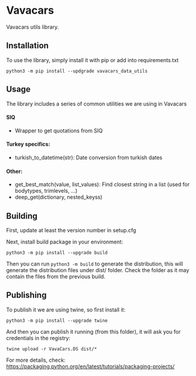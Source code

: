 # Vavacars

Vavacars utils library.


## Installation

To use the library, simply install it with pip or add into requirements.txt

```
python3 -m pip install --updgrade vavacars_data_utils
```

## Usage

The library includes a series of common utilities we are using in Vavacars

#### SIQ
- Wrapper to get quotations from SIQ


#### Turkey specifics:
- turkish_to_datetime(str): Date conversion from turkish dates


#### Other:
- get_best_match(value, list_values): Find closest string in a list (used for bodytypes, trimlevels, ...)
- deep_get(dictionary, nested_keyss)


## Building

First, update at least the version number in setup.cfg

Next, install build package in your environment:

```
python3 -m pip install --upgrade build
```

Then you can run `python3 -m build` to generate the distribution, this will generate the distribution files under dist/ folder. Check the folder as it may contain the files from the previous build.


## Publishing

To publish it we are using twine, so first install it:

```
python3 -m pip install --upgrade twine
```

And then you can publish it running (from this folder), it will ask you for credentials in the registry:

```
twine upload -r VavaCars.DS dist/*
```

For more details, check:
https://packaging.python.org/en/latest/tutorials/packaging-projects/

